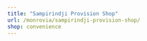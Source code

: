 ```yaml
---
title: "Sampirindji Provision Shop"
url: /monrovia/sampirindji-provision-shop/
shop: convenience
---
```

